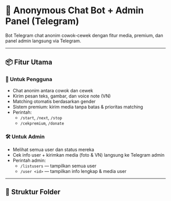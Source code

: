 # 🤖 Anonymous Chat Bot + Admin Panel (Telegram)

Bot Telegram chat anonim cowok-cewek dengan fitur media, premium, dan panel admin langsung via Telegram.

---

## 📦 Fitur Utama

### 👥 Untuk Pengguna
- Chat anonim antara cowok dan cewek
- Kirim pesan teks, gambar, dan voice note (VN)
- Matching otomatis berdasarkan gender
- Sistem premium: kirim media tanpa batas & prioritas matching
- Perintah:  
  - `/start`, `/next`, `/stop`  
  - `/cekpremium`, `/donate`

### 🛠️ Untuk Admin
- Melihat semua user dan status mereka
- Cek info user + kirimkan media (foto & VN) langsung ke Telegram admin
- Perintah admin:
  - `/listusers` — tampilkan semua user
  - `/user <id>` — tampilkan info lengkap & media user

---

## 📂 Struktur Folder
